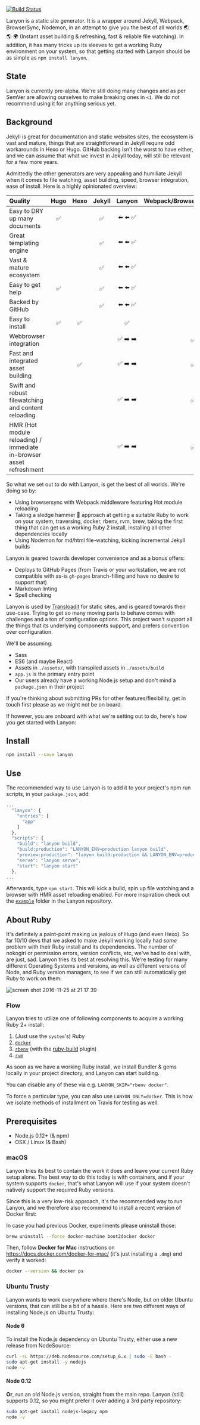 [![Build Status](https://travis-ci.org/kvz/lanyon.svg?branch=master)](https://travis-ci.org/kvz/lanyon)

Lanyon is a static site generator. It is a wrapper around Jekyll, Webpack, BrowserSync, Nodemon, in an attempt to give you the best of all worlds :earth_asia: :earth_americas: :earth_africa: (Instant asset building & refreshing, fast & reliable file watching). In addition, it has many tricks up its sleeves to get a working Ruby environment on your system, so that getting started with Lanyon should be as simple as `npm install lanyon`.

## State

Lanyon is currently pre-alpha. We're still doing many changes and as per SemVer are allowing ourselves to make breaking ones in `<1`. We do not recommend using it for anything serious yet.

## Background

Jekyll is great for documentation and static websites sites, the ecosystem is vast and mature, things that are straightforward in Jekyll require odd workarounds in Hexo or Hugo. GitHub backing isn't the worst to have either, and we can assume that what we invest in Jekyll today, will still be relevant for a few more years. 

Admittedly the other generators are very appealing and humiliate Jekyll when it comes to file watching, asset building, speed, browser integration, ease of install. Here is a highly opinionated overview:


| Quality                                                             |        Hugo        |        Hexo        |       Jekyll       |                     Lanyon                     | Webpack/BrowserSync/Nodemon |
|:--------------------------------------------------------------------|:------------------:|:------------------:|:------------------:|:----------------------------------------------:|:---------------------------:|
| Easy to DRY up many documents                                       | :white_check_mark: |                    | :white_check_mark: |  :arrow_left: :arrow_left: :white_check_mark:  |                             |
| Great templating engine                                             |                    |                    | :white_check_mark: |  :arrow_left: :arrow_left: :white_check_mark:  |                             |
| Vast & mature ecosystem                                             |                    |                    | :white_check_mark: |  :arrow_left: :arrow_left: :white_check_mark:  |                             |
| Easy to get help                                                    | :white_check_mark: |                    | :white_check_mark: |  :arrow_left: :arrow_left: :white_check_mark:  |                             |
| Backed by GitHub                                                    |                    |                    | :white_check_mark: |  :arrow_left: :arrow_left: :white_check_mark:  |                             |
| Easy to install                                                     | :white_check_mark: | :white_check_mark: |                    |               :white_check_mark:               |                             |
| Webbrowser integration                                              |                    |                    |                    | :white_check_mark: :arrow_right: :arrow_right: |     :white_check_mark:      |
| Fast and integrated asset building                                  |                    | :white_check_mark: |                    | :white_check_mark: :arrow_right: :arrow_right: |     :white_check_mark:      |
| Swift and robust filewatching and content reloading                 |                    |                    |                    | :white_check_mark: :arrow_right: :arrow_right: |     :white_check_mark:      |
| HMR (Hot module reloading) / immediate in-browser asset refreshment |                    |                    |                    | :white_check_mark: :arrow_right: :arrow_right: |     :white_check_mark:      |

So what we set out to do with Lanyon, is get the best of all worlds. We're doing so by:

- Using browsersync with Webpack middleware featuring Hot module reloading
- Taking a sledge hammer :hammer: approach at getting a suitable Ruby to work on your system, traversing, docker, rbenv, rvm, brew, taking the first thing that can get us a working Ruby 2 install, installing all other dependencies locally
- Using Nodemon for md/html file-watching, kicking incremental Jekyll builds

Lanyon is geared towards developer convenience and as a bonus offers:

- Deploys to GitHub Pages (from Travis or your workstation, we are not compatible with as-is `gh-pages` branch-filling and have no desire to support that)
- Markdown linting
- Spell checking

Lanyon is used by [Transloadit](https://transloadit.com) for static sites, and is geared towards their use-case. Trying to get so many moving parts to behave comes with challenges and a ton of configuration options. This project won't support all the things that its underlying components support, and prefers convention over configuration.

We'll be assuming:

- Sass
- ES6 (and maybe React)
- Assets in `./assets/`, with transpiled assets in `./assets/build`
- `app.js` is the primary entry point
- Our users already have a working Node.js setup and don't mind a `package.json` in their project

If you're thinking about submitting PRs for other features/flexibility, get in touch first please as we might not be on board.

If however, you are onboard with what we're setting out to do, here's how you get started with Lanyon:

## Install

```bash
npm install --save lanyon
```

## Use

The recommended way to use Lanyon is to add it to your project's npm run scripts, in your `package.json`, add:

```javascript
...
  "lanyon": {
    "entries": [
      "app"
    ]
  },
  "scripts": {
    "build": "lanyon build",
    "build:production": "LANYON_ENV=production lanyon build",
    "preview:production": "lanyon build:production && LANYON_ENV=production lanyon serve",
    "serve": "lanyon serve",
    "start": "lanyon start"
  },
...
```

Afterwards, type `npm start`. This will kick a build, spin up file watching and a browser with HMR asset reloading enabled. For more inspiration check out the [`example`](./example) folder in the Lanyon repository.

## About Ruby

It's definitely a paint-point making us jealous of Hugo (and even Hexo). So far 10/10 devs that we asked to make Jekyll working locally had _some_ problem with their Ruby install and its dependencies. The number of nokogiri or permission errors, version conflicts, etc, we've had to deal with, are just, sad. Lanyon tries its best at resolving this. We're testing for many different Operating Systems and versions, as well as different versions of Node, and Ruby version managers, to see if we can still automatically get Ruby to work on them:

![screen shot 2016-11-25 at 21 17 39](https://cloud.githubusercontent.com/assets/26752/20634771/9e163fb2-b354-11e6-914c-ac8e54ab68e1.png)

### Flow

Lanyon tries to utilize one of following components to acquire a working Ruby 2+ install:

1. (Just use the `system`'s) Ruby
1. [`docker`](https://www.docker.com/)
1. [`rbenv`](https://github.com/rbenv/rbenv) (with the [ruby-build](https://github.com/rbenv/ruby-build) plugin)
1. [`rvm`](https://rvm.io/)

As soon as we have a working Ruby install, we install Bundler & gems locally in your project directory, and Lanyon can start building.

You can disable any of these via e.g. `LANYON_SKIP="rbenv docker"`.

To force a particular type, you can also use `LANYON_ONLY=docker`. This is how we isolate methods of installment on Travis for testing as well.

## Prerequisites

- Node.js 0.12+ (& npm)
- OSX / Linux (& Bash)

### macOS

Lanyon tries its best to contain the work it does and leave your current Ruby setup alone.
The best way to do this today is with containers, and if your system
supports `docker`, that's what Lanyon will use if your system doesn't natively support 
the required Ruby versions.

Since this is a very low-risk approach, it's the recommended way to run Lanyon, and
we therefore also recommend to install a recent version of Docker first:

In case you had previous Docker, experiments please uninstall those:

```bash
brew uninstall --force docker-machine boot2docker docker
```

Then, follow **Docker for Mac** instructions on <https://docs.docker.com/docker-for-mac/> 
(it's just installing a `.dmg`) and verify it worked:

```bash
docker --version && docker ps
```

### Ubuntu Trusty

Lanyon wants to work everywhere where there's Node, but on older Ubuntu versions, that can 
still be a bit of a hassle. Here are two different ways of installing Node.js on Ubuntu Trusty:


#### Node 6

To install the Node.js dependency on Ubuntu Trusty, either use a new release from NodeSource:

```bash
curl -sL https://deb.nodesource.com/setup_6.x | sudo -E bash -
sudo apt-get install -y nodejs
node -v
```

#### Node 0.12

**Or**, run an old Node.js version, straight from the main repo. Lanyon (still) supports 0.12,
so you might prefer it over adding a 3rd party repository:

```bash
sudo apt-get install nodejs-legacy npm
node -v
```
